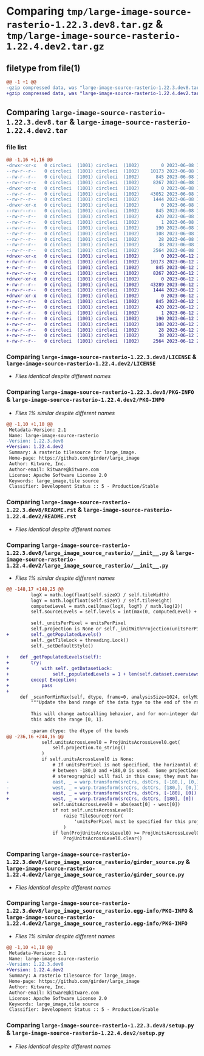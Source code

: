 # Comparing `tmp/large-image-source-rasterio-1.22.3.dev8.tar.gz` & `tmp/large-image-source-rasterio-1.22.4.dev2.tar.gz`

## filetype from file(1)

```diff
@@ -1 +1 @@
-gzip compressed data, was "large-image-source-rasterio-1.22.3.dev8.tar", last modified: Thu Jun  8 12:52:46 2023, max compression
+gzip compressed data, was "large-image-source-rasterio-1.22.4.dev2.tar", last modified: Mon Jun 12 21:05:34 2023, max compression
```

## Comparing `large-image-source-rasterio-1.22.3.dev8.tar` & `large-image-source-rasterio-1.22.4.dev2.tar`

### file list

```diff
@@ -1,16 +1,16 @@
-drwxr-xr-x   0 circleci  (1001) circleci  (1002)        0 2023-06-08 12:52:46.800842 large-image-source-rasterio-1.22.3.dev8/
--rw-r--r--   0 circleci  (1001) circleci  (1002)    10173 2023-06-08 12:52:46.000000 large-image-source-rasterio-1.22.3.dev8/LICENSE
--rw-r--r--   0 circleci  (1001) circleci  (1002)      845 2023-06-08 12:52:46.800842 large-image-source-rasterio-1.22.3.dev8/PKG-INFO
--rw-r--r--   0 circleci  (1001) circleci  (1002)     8267 2023-06-08 12:52:46.000000 large-image-source-rasterio-1.22.3.dev8/README.rst
-drwxr-xr-x   0 circleci  (1001) circleci  (1002)        0 2023-06-08 12:52:46.800842 large-image-source-rasterio-1.22.3.dev8/large_image_source_rasterio/
--rw-r--r--   0 circleci  (1001) circleci  (1002)    43052 2023-06-08 12:51:10.000000 large-image-source-rasterio-1.22.3.dev8/large_image_source_rasterio/__init__.py
--rw-r--r--   0 circleci  (1001) circleci  (1002)     1444 2023-06-08 12:51:10.000000 large-image-source-rasterio-1.22.3.dev8/large_image_source_rasterio/girder_source.py
-drwxr-xr-x   0 circleci  (1001) circleci  (1002)        0 2023-06-08 12:52:46.800842 large-image-source-rasterio-1.22.3.dev8/large_image_source_rasterio.egg-info/
--rw-r--r--   0 circleci  (1001) circleci  (1002)      845 2023-06-08 12:52:46.000000 large-image-source-rasterio-1.22.3.dev8/large_image_source_rasterio.egg-info/PKG-INFO
--rw-r--r--   0 circleci  (1001) circleci  (1002)      420 2023-06-08 12:52:46.000000 large-image-source-rasterio-1.22.3.dev8/large_image_source_rasterio.egg-info/SOURCES.txt
--rw-r--r--   0 circleci  (1001) circleci  (1002)        1 2023-06-08 12:52:46.000000 large-image-source-rasterio-1.22.3.dev8/large_image_source_rasterio.egg-info/dependency_links.txt
--rw-r--r--   0 circleci  (1001) circleci  (1002)      190 2023-06-08 12:52:46.000000 large-image-source-rasterio-1.22.3.dev8/large_image_source_rasterio.egg-info/entry_points.txt
--rw-r--r--   0 circleci  (1001) circleci  (1002)      108 2023-06-08 12:52:46.000000 large-image-source-rasterio-1.22.3.dev8/large_image_source_rasterio.egg-info/requires.txt
--rw-r--r--   0 circleci  (1001) circleci  (1002)       28 2023-06-08 12:52:46.000000 large-image-source-rasterio-1.22.3.dev8/large_image_source_rasterio.egg-info/top_level.txt
--rw-r--r--   0 circleci  (1001) circleci  (1002)       38 2023-06-08 12:52:46.800842 large-image-source-rasterio-1.22.3.dev8/setup.cfg
--rw-r--r--   0 circleci  (1001) circleci  (1002)     2564 2023-06-08 12:51:10.000000 large-image-source-rasterio-1.22.3.dev8/setup.py
+drwxr-xr-x   0 circleci  (1001) circleci  (1002)        0 2023-06-12 21:05:34.326660 large-image-source-rasterio-1.22.4.dev2/
+-rw-r--r--   0 circleci  (1001) circleci  (1002)    10173 2023-06-12 21:05:34.000000 large-image-source-rasterio-1.22.4.dev2/LICENSE
+-rw-r--r--   0 circleci  (1001) circleci  (1002)      845 2023-06-12 21:05:34.326660 large-image-source-rasterio-1.22.4.dev2/PKG-INFO
+-rw-r--r--   0 circleci  (1001) circleci  (1002)     8267 2023-06-12 21:05:34.000000 large-image-source-rasterio-1.22.4.dev2/README.rst
+drwxr-xr-x   0 circleci  (1001) circleci  (1002)        0 2023-06-12 21:05:34.326660 large-image-source-rasterio-1.22.4.dev2/large_image_source_rasterio/
+-rw-r--r--   0 circleci  (1001) circleci  (1002)    43289 2023-06-12 21:03:44.000000 large-image-source-rasterio-1.22.4.dev2/large_image_source_rasterio/__init__.py
+-rw-r--r--   0 circleci  (1001) circleci  (1002)     1444 2023-06-12 21:03:44.000000 large-image-source-rasterio-1.22.4.dev2/large_image_source_rasterio/girder_source.py
+drwxr-xr-x   0 circleci  (1001) circleci  (1002)        0 2023-06-12 21:05:34.326660 large-image-source-rasterio-1.22.4.dev2/large_image_source_rasterio.egg-info/
+-rw-r--r--   0 circleci  (1001) circleci  (1002)      845 2023-06-12 21:05:34.000000 large-image-source-rasterio-1.22.4.dev2/large_image_source_rasterio.egg-info/PKG-INFO
+-rw-r--r--   0 circleci  (1001) circleci  (1002)      420 2023-06-12 21:05:34.000000 large-image-source-rasterio-1.22.4.dev2/large_image_source_rasterio.egg-info/SOURCES.txt
+-rw-r--r--   0 circleci  (1001) circleci  (1002)        1 2023-06-12 21:05:34.000000 large-image-source-rasterio-1.22.4.dev2/large_image_source_rasterio.egg-info/dependency_links.txt
+-rw-r--r--   0 circleci  (1001) circleci  (1002)      190 2023-06-12 21:05:34.000000 large-image-source-rasterio-1.22.4.dev2/large_image_source_rasterio.egg-info/entry_points.txt
+-rw-r--r--   0 circleci  (1001) circleci  (1002)      108 2023-06-12 21:05:34.000000 large-image-source-rasterio-1.22.4.dev2/large_image_source_rasterio.egg-info/requires.txt
+-rw-r--r--   0 circleci  (1001) circleci  (1002)       28 2023-06-12 21:05:34.000000 large-image-source-rasterio-1.22.4.dev2/large_image_source_rasterio.egg-info/top_level.txt
+-rw-r--r--   0 circleci  (1001) circleci  (1002)       38 2023-06-12 21:05:34.326660 large-image-source-rasterio-1.22.4.dev2/setup.cfg
+-rw-r--r--   0 circleci  (1001) circleci  (1002)     2564 2023-06-12 21:03:44.000000 large-image-source-rasterio-1.22.4.dev2/setup.py
```

### Comparing `large-image-source-rasterio-1.22.3.dev8/LICENSE` & `large-image-source-rasterio-1.22.4.dev2/LICENSE`

 * *Files identical despite different names*

### Comparing `large-image-source-rasterio-1.22.3.dev8/PKG-INFO` & `large-image-source-rasterio-1.22.4.dev2/PKG-INFO`

 * *Files 1% similar despite different names*

```diff
@@ -1,10 +1,10 @@
 Metadata-Version: 2.1
 Name: large-image-source-rasterio
-Version: 1.22.3.dev8
+Version: 1.22.4.dev2
 Summary: A rasterio tilesource for large_image.
 Home-page: https://github.com/girder/large_image
 Author: Kitware, Inc.
 Author-email: kitware@kitware.com
 License: Apache Software License 2.0
 Keywords: large_image,tile source
 Classifier: Development Status :: 5 - Production/Stable
```

### Comparing `large-image-source-rasterio-1.22.3.dev8/README.rst` & `large-image-source-rasterio-1.22.4.dev2/README.rst`

 * *Files identical despite different names*

### Comparing `large-image-source-rasterio-1.22.3.dev8/large_image_source_rasterio/__init__.py` & `large-image-source-rasterio-1.22.4.dev2/large_image_source_rasterio/__init__.py`

 * *Files 1% similar despite different names*

```diff
@@ -148,17 +148,25 @@
         logX = math.log(float(self.sizeX) / self.tileWidth)
         logY = math.log(float(self.sizeY) / self.tileHeight)
         computedLevel = math.ceil(max(logX, logY) / math.log(2))
         self.sourceLevels = self.levels = int(max(0, computedLevel) + 1)
 
         self._unitsPerPixel = unitsPerPixel
         self.projection is None or self._initWithProjection(unitsPerPixel)
+        self._getPopulatedLevels()
         self._getTileLock = threading.Lock()
         self._setDefaultStyle()
 
+    def _getPopulatedLevels(self):
+        try:
+            with self._getDatasetLock:
+                self._populatedLevels = 1 + len(self.dataset.overviews(1))
+        except Exception:
+            pass
+
     def _scanForMinMax(self, dtype, frame=0, analysisSize=1024, onlyMinMax=True):
         """Update the band range of the data type to the end of the range list.
 
         This will change autocalling behavior, and for non-integer data types,
         this adds the range [0, 1].
 
         :param dtype: the dtype of the bands
@@ -236,16 +244,16 @@
             self.unitsAcrossLevel0 = ProjUnitsAcrossLevel0.get(
                 self.projection.to_string()
             )
             if self.unitsAcrossLevel0 is None:
                 # If unitsPerPixel is not specified, the horizontal distance
                 # between -180,0 and +180,0 is used.  Some projections (such as
                 # stereographic) will fail in this case; they must have a unitsPerPixel specified.
-                east, _ = warp.transform(srcCrs, dstCrs, [-180,], [0,])
-                west, _ = warp.transform(srcCrs, dstCrs, [180,], [0,])
+                east, _ = warp.transform(srcCrs, dstCrs, [-180], [0])
+                west, _ = warp.transform(srcCrs, dstCrs, [180], [0])
                 self.unitsAcrossLevel0 = abs(east[0] - west[0])
                 if not self.unitsAcrossLevel0:
                     raise TileSourceError(
                         'unitsPerPixel must be specified for this projection'
                     )
                 if len(ProjUnitsAcrossLevel0) >= ProjUnitsAcrossLevel0_MaxSize:
                     ProjUnitsAcrossLevel0.clear()
```

### Comparing `large-image-source-rasterio-1.22.3.dev8/large_image_source_rasterio/girder_source.py` & `large-image-source-rasterio-1.22.4.dev2/large_image_source_rasterio/girder_source.py`

 * *Files identical despite different names*

### Comparing `large-image-source-rasterio-1.22.3.dev8/large_image_source_rasterio.egg-info/PKG-INFO` & `large-image-source-rasterio-1.22.4.dev2/large_image_source_rasterio.egg-info/PKG-INFO`

 * *Files 1% similar despite different names*

```diff
@@ -1,10 +1,10 @@
 Metadata-Version: 2.1
 Name: large-image-source-rasterio
-Version: 1.22.3.dev8
+Version: 1.22.4.dev2
 Summary: A rasterio tilesource for large_image.
 Home-page: https://github.com/girder/large_image
 Author: Kitware, Inc.
 Author-email: kitware@kitware.com
 License: Apache Software License 2.0
 Keywords: large_image,tile source
 Classifier: Development Status :: 5 - Production/Stable
```

### Comparing `large-image-source-rasterio-1.22.3.dev8/setup.py` & `large-image-source-rasterio-1.22.4.dev2/setup.py`

 * *Files identical despite different names*

